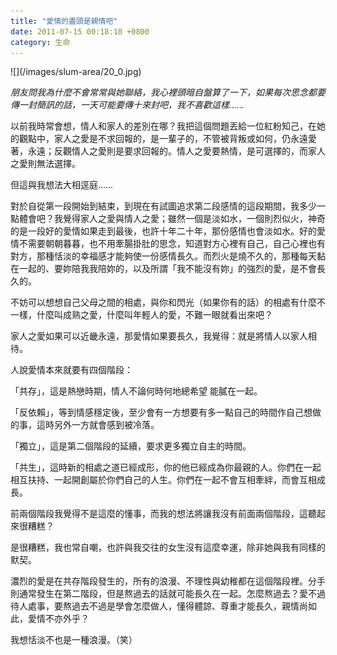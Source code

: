 ```yaml
---
title: "愛情的盡頭是親情吧"
date: 2011-07-15 00:18:10 +0800
category: 生命
---
```

<p>![](/images/slum-area/20_0.jpg)</p><p><em>朋友問我為什麼不會常常與她聯絡，我心裡頭暗自盤算了一下，如果每次思念都要傳一封簡訊的話，一天可能要傳十來封吧，我不喜歡這樣&hellip;&hellip;</em></p><p>以前我時常會想，情人和家人的差別在哪？我把這個問題丟給一位紅粉知己，在她的觀點中，家人之愛是不求回報的，是一輩子的，不管被背叛或如何，仍永遠愛著，永遠；反觀情人之愛則是要求回報的。情人之愛要熱情，是可選擇的，而家人之愛則無法選擇。</p><p>但這與我想法大相逕庭&hellip;&hellip;</p><p>對於自從第一段開始到結束，到現在有試圖追求第二段感情的這段期間，我多少一點體會吧？我覺得家人之愛與情人之愛；雖然一個是淡如水，一個則烈似火，神奇的是一段好的愛情如果走到最後，也許十年二十年，那份感情也會淡如水。好的愛情不需要朝朝暮暮，也不用牽腸掛肚的思念，知道對方心裡有自己，自己心裡也有對方，那種恬淡的幸福感才能夠使一份感情長久。而烈火是燒不久的，那種每天黏在一起的、要妳陪我我陪妳的，以及所謂「我不能沒有妳」的強烈的愛，是不會長久的。</p><p>不妨可以想想自己父母之間的相處，與你和閃光（如果你有的話）的相處有什麼不一樣，什麼叫成熟之愛，什麼叫年輕人的愛，不難一眼就看出來吧？</p><p>家人之愛如果可以近畿永遠，那愛情如果要長久，我覺得：就是將情人以家人相待。</p><p>人說愛情本來就要有四個階段：</p><p>「共存」，這是熱戀時期，情人不論何時何地總希望 能膩在一起。</p><p>「反依賴」，等到情感穩定後，至少會有一方想要有多一點自己的時間作自己想做的事，這時另外一方就會感到被冷落。</p><p>「獨立」，這是第二個階段的延續，要求更多獨立自主的時間。</p><p>「共生」，這時新的相處之道已經成形，你的他已經成為你最親的人。你們在一起相互扶持、一起開創屬於你們自己的人生。你們在一起不會互相牽絆，而會互相成長。</p><p>前兩個階段我覺得不是這麼的懂事，而我的想法將讓我沒有前面兩個階段，這聽起來很糟糕？</p><p>是很糟糕，我也常自嘲，也許與我交往的女生沒有這麼幸運，除非她與我有同樣的默契。</p><p>濃烈的愛是在共存階段發生的，所有的浪漫、不理性與幼稚都在這個階段裡。分手則通常發生在第二階段，但是熬過去的話就可能長久在一起。怎麼熬過去？愛不過待人處事，要熬過去不過是學會怎麼做人，懂得體諒、尊重才能長久，親情尚如此，愛情不亦外乎？</p><p>我想恬淡不也是一種浪漫。（笑）</p>

